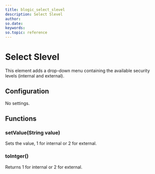 ```yaml
---
title: blogic_select_slevel
description: Select Slevel
author:
so.date:
keywords:
so.topic: reference
---
```


# Select Slevel

This element adds a drop-down menu containing the available security levels (internal and external).

## Configuration

No settings.

## Functions

### setValue(String value)

Sets the value, 1 for internal or 2 for external.

### toIntger()

Returns 1 for internal or 2 for external.
